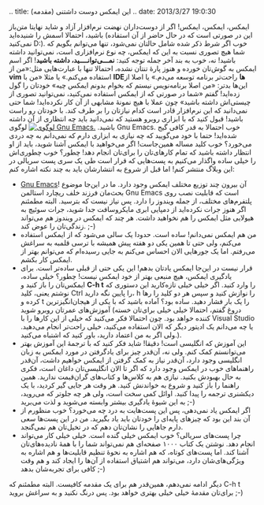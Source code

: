 .. title: این ایمکس دوست داشتنی (مقدمه) .. date: 2013/3/27 19:0:30

ایمکس‌، ایمکس‌، ایمکس‌! اگر از دوست‌داران نهضت نرم‌افزار آزاد و شاید
نهایتا متن‌باز باشید‌، احتمالا اسمش را شنیده‌اید (این در صورتی است که در
حال حاضر از آن استفاده نمی‌کنید D:). خوب اگر شرط ذکر شده شامل حالتان
نمی‌شود‌، تنها می‌توانم بگویم که شما هیچ تصوری نسبت به این که ایمکس‌، چه
نوع نرم‌افزاری است‌، نمی‌توانید داشته باشید‌! نه‌، خوب به بند آخر جمله
توجه کنید‌: **نمـــی‌توانــــید‌، داشته باشید**! اگر اسم ایمکس به
گوش‌تان خورده و هنوز پارهٔ تنتان نشده‌، احتمالا تنها با عبارت‌هایی
مثل:«من از **vim** استفاده می‌کنم.» یا مثلا «‌من با **IDE‌ها** راحت‌تر
برنامه توسعه می‌دم.» یا اصلا از این‌ها بدتر‌: «من اصلا برنامه‌نویس نیستم
که بخوام بدونم ایمکس چیه» خودتان را گول زده‌اید! گفتم «شما در صورتی که
از ایمکس استفاده نمی‌کنید، نمی‌توانید تصوری از چیستی‌اش داشته باشید» چون
عملا با هیچ نمونهٔ مشابهی از آن کار نکرده‌اید‌! شما حتی نمی‌دانید که این
نرم‌افزار قادر است کدام نیاز‌تان را بر طرف کند. با خود‌تان رو راست
باشید‌‌! قبول کنید که با ابزاری روبرو هستید که نمی‌دانید باید چه انتظاری
از آن داشته باشید. [![لوگوی Gnu
Emacs.](http://upload.wikimedia.org/wikipedia/commons/thumb/5/5f/Emacs-logo.svg/270px-Emacs-logo.svg.png)](http://wikipedia.org/wiki/Emacs "ایمکس در ویکی‌پدیا")
لوگوی Gnu Emacs. خوب احتمالا به قدر کافی گیج شده‌اید‌! حتما با خود
می‌گویید که چه نیازی به ابزاری دارم که نمی‌دانم به چه دردی می‌خورد‌؟ خوب
کلید مساله همین‌جاست‌! اگر می‌خواهید با ایمکس آشنا شوید‌، باید از او
انتظار داشته باشید که تمام کار‌های‌تان را برای‌تان انجام دهد‌! چطور؟ خوب
چطوری‌اش را خیلی ساده واگذار می‌کنیم به پست‌هایی که قرار است طی یک سری
پست سریالی در این وبلاگ منتشر کنم! اما قبل از شروع به انتشار‌شان باید به
چند نکته اشاره کنم:

-   [Gnu
    Emacs](http://www.gnu.org/software/emacs/emacs.html "صفحهٔ خانگی ایمکس")!
    آن بیرون چند توزیع مختلف ایمکس وجود دارد. ما در این‌جا موضوع بحث‌مان
    فرزند خلف ریچارد استالمن Gnu Emacs است که قابلیت نصب روی پلتفرم‌های
    مختلف‌، از جمله ویندوز را دارد. پس نیاز نیست که بترسید. البته مطمئنم
    اگر هنوز جرات نکرده‌اید از دمپایی ابری مایکروسافت جدا شوید‌، جرات
    سوئیچ به هیولایی مثل ایمکس را هم نخواهید داشت. هر چند که ایمکس در
    ویندوز هم می‌تواند زندگی‌تان را عوض کند. ;-)
-   من هم ایمکس نمی‌دانم‌! ساده است. حدودا یک سالی می‌شود که از ایمکس
    استفاده می‌کنم‌، ولی حتی تا همین یکی دو هفته پیش همیشه با ترسی قلمبه
    به سراغش می‌رفتم. اما یک جور‌هایی الان احساس می‌کنم به جایی رسیده‌ام
    که می‌توانم بهتر از ایمکس کار بکشم.
-   قرار نیست در این‌جا ایمکس یادتان بدهم‌! این یکی حتی از قبلی ساده‌تر
    است. برای یادگیری ایمکس‌، هیچ منبعی بهتر از خود ایمکس نیست! چطور؟
    خیلی ساده‌، ایمکس‌تان را باز کنید و **C-h t** را وارد کنید. اگر خیلی
    خیلی تازه‌کارید این دستوری که نوشتم یعنی‌، کلید Ctrl را پایین نگه
    دارید‌، h را نوازش کنید و سپس هر دو کلید را رها کرده و t را یک بار
    فشار دهید. ساده بود؟ آماده باشید که با یکی از هیجان‌انگیز‌ترین
    آموزش‌های عمرتان روبرو شوید (دروغ گفتم‌، احتمالا خیلی خیلی برای‌تان
    خسته کننده خواهد بود. چون احتمالا فکر می‌کنید که خیلی از این کار‌ها
    را با Visual Studio یا چه می‌دانم یک ادیتور دیگر که الان استفاده
    می‌کنید‌، خیلی راحت‌تر انجام می‌دهید. ولی اگر به من اعتماد دارید‌،
    باور کنید که اشتباه می‌کنید.).
-   این آموزش که انگلیسی است‌! دقیقا‌! شاید فکر کنید که با ترجمهٔ این
    آموزش بهتر می‌توانستم کمک کنم. ولی نه‌، آن‌قدر چیز برای یادگرفتن در
    مورد ایمکس به زبان انگلیسی وجود دارد‌، آن‌قدر نیاز به کمک گرفتن از
    ایمکس خواهیم داشت‌، آن‌قدر راهنماهای خوب در ایمکس وجود دارد که اگر
    تا الان انگلیسی‌تان داغان است‌، فکری به حال بهبودش بکنید. نیازی هم
    به کلاس‌ها و کتاب‌های گران‌قیمت ندارید. همین راهنما را باز کنید و
    شروع به خواندنش کنید. هر وقت هر جایی گیر کردید‌، با یک دیکشنری ترجمه
    را پیدا کنید. اوائل کمی سخت است‌، ولی هر چه جلوتر که می‌روید‌، به
    این شیوهٔ یادگیری بیشتر وابسته می‌شوید و لذت می‌برید ;-)
-   اگر ایمکس یاد نمی‌دهی‌، پس این پست‌هایت به درد چه می‌خورد؟ خوب
    منظورم از آن بند این بود که چیز‌های پایه‌ای را خودتان باید یاد
    بگیرید. من در این پست‌ها سعی دارم جاهایی را نشان‌تان دهم که در
    تخیل‌تان هم نمی‌گنجد.
-   چرا پست‌های سریالی؟ خوب ایمکس خیلی گنده است. خیلی خیلی کار می‌تواند
    انجام دهد. نوشتن یک کتاب ۱۰۰۰ صفحه‌ای هم نمی‌تواند شما را با همهٔ
    نادیده‌های‌تان آشنا کند. اما پست‌های کوتاه‌، که هم اشاره به نحوهٔ
    تنظیم قابلیت‌ها و هم اشاره به ویژگی‌های‌شان دارد‌، می‌تواند هم
    اشتیاق استفاده از آن‌ها را ایجاد کند و هم وقت کافی برای تجربه‌شان
    بدهد ;-)

دیگر ادامه نمی‌دهم‌، همین‌قدر هم برای یک مقدمه کافیست. البته مطمئنم که
C-h t برای‌تان مقدمهٔ خیلی خیلی بهتری خواهد بود. پس درنگ نکنید و به
سراغش بروید ;-)
